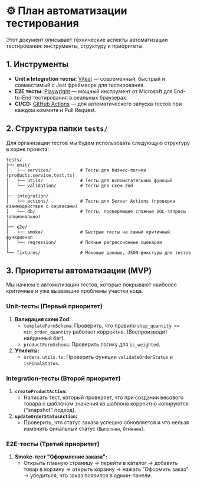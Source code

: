 # ⚙️ План автоматизации тестирования

Этот документ описывает технические аспекты автоматизации тестирования: инструменты, структуру и приоритеты.

## 1. Инструменты

-   **Unit и Integration тесты:** [Vitest](https://vitest.dev/) — современный, быстрый и совместимый с Jest фреймворк для тестирования.
-   **E2E тесты:** [Playwright](https://playwright.dev/) — мощный инструмент от Microsoft для End-to-End тестирования в реальных браузерах.
-   **CI/CD:** [GitHub Actions](https://github.com/features/actions) — для автоматического запуска тестов при каждом коммите и Pull Request.

## 2. Структура папки `tests/`

Для организации тестов мы будем использовать следующую структуру в корне проекта:

```
tests/
├── unit/
│   ├── services/           # Тесты для бизнес-логики (products.service.test.ts)
│   ├── utils/              # Тесты для вспомогательных функций
│   └── validation/         # Тесты для схем Zod
│
├── integration/
│   ├── actions/            # Тесты для Server Actions (проверка взаимодействия с сервисами)
│   └── db/                 # Тесты, проверяющие сложные SQL-запросы (опционально)
│
├── e2e/
│   ├── smoke/              # Быстрые тесты на самый критичный функционал
│   └── regression/         # Полные регрессионные сценарии
│
└── fixtures/               # Моковые данные, JSON-фикстуры для тестов
```

## 3. Приоритеты автоматизации (MVP)

Мы начнем с автоматизации тестов, которые покрывают наиболее критичные и уже вызвавшие проблемы участки кода.

### Unit-тесты (Первый приоритет)
1.  **Валидация схем Zod:**
    -   `templateFormSchema`: Проверить, что правило `step_quantity <= min_order_quantity` работает корректно. (Воспроизводит найденный баг).
    -   `productFormSchema`: Проверить логику для `is_weighted`.
2.  **Утилиты:**
    -   `orders.utils.ts`: Проверить функции `validateOrderStatus` и `isFinalStatus`.

### Integration-тесты (Второй приоритет)
1.  **`createProductAction`:**
    -   Написать тест, который проверяет, что при создании весового товара с шаблоном значения из шаблона корректно копируются ("snapshot" подход).
2.  **`updateOrderStatusAction`:**
    -   Проверить, что статус заказа успешно обновляется и что нельзя изменить финальный статус (`Выполнен`, `Отменен`).

### E2E-тесты (Третий приоритет)
1.  **Smoke-тест "Оформление заказа":**
    -   Открыть главную страницу -> перейти в каталог -> добавить товар в корзину -> открыть корзину -> нажать "Оформить заказ" -> убедиться, что заказ появился в админ-панели.